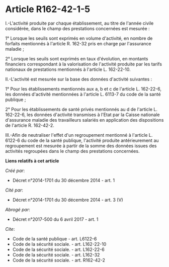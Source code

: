 # Article R162-42-1-5

I.-L'activité produite par chaque établissement, au titre de l'année civile considérée, dans le champ des prestations
concernées est mesurée : 

1° Lorsque les seuils sont exprimés en volume d'activité, en nombre de forfaits mentionnés à l'article R. 162-32 pris en
charge par l'assurance maladie ; 

2° Lorsque les seuils sont exprimés en taux d'évolution, en montants financiers correspondant à la valorisation de l'activité
produite par les tarifs nationaux de prestations mentionnés à l'article L. 162-22-10. 

II.-L'activité est mesurée sur la base des données d'activité suivantes : 

1° Pour les établissements mentionnés aux a, b et c de l'article L. 162-22-6, les données d'activité mentionnées à l'article
L. 6113-7 du code de la santé publique ; 

2° Pour les établissements de santé privés mentionnés au d de l'article L. 162-22-6, les données d'activité transmises à
l'Etat par la Caisse nationale d'assurance maladie des travailleurs salariés en application des dispositions de l'article R.
162-42-2. 

III.-Afin de neutraliser l'effet d'un regroupement mentionné à l'article L. 6122-6 du code de la santé publique, l'activité
produite antérieurement au regroupement est mesurée à partir de la somme des données issues des activités regroupées dans le
champ des prestations concernées.

**Liens relatifs à cet article**

_Créé par_:

  - Décret n°2014-1701 du 30 décembre 2014 - art. 1

_Cité par_:

  - Décret n°2014-1701 du 30 décembre 2014 - art. 3 (V)

_Abrogé par_:

  - Décret n°2017-500 du 6 avril 2017 - art. 1

_Cite_:

  - Code de la santé publique - art. L6122-6
  - Code de la sécurité sociale. - art. L162-22-10
  - Code de la sécurité sociale. - art. L162-22-6
  - Code de la sécurité sociale. - art. L162-32
  - Code de la sécurité sociale. - art. R162-42-2
